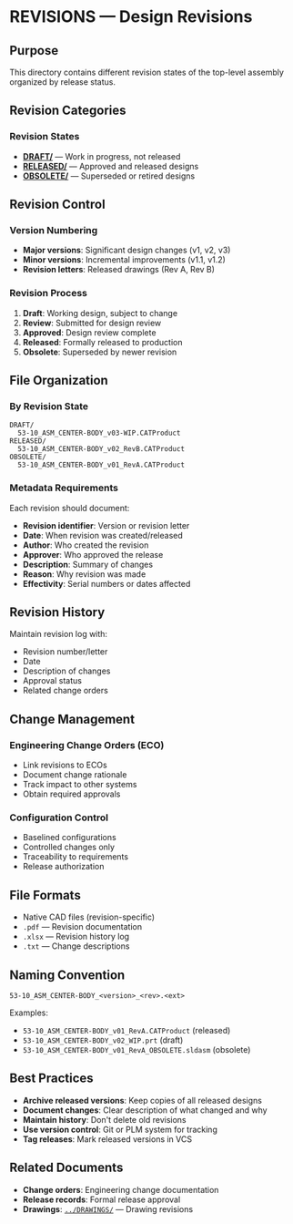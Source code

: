 # REVISIONS — Design Revisions

## Purpose

This directory contains different revision states of the top-level assembly organized by release status.

## Revision Categories

### Revision States
- **[DRAFT/](./DRAFT/)** — Work in progress, not released
- **[RELEASED/](./RELEASED/)** — Approved and released designs
- **[OBSOLETE/](./OBSOLETE/)** — Superseded or retired designs

## Revision Control

### Version Numbering
- **Major versions**: Significant design changes (v1, v2, v3)
- **Minor versions**: Incremental improvements (v1.1, v1.2)
- **Revision letters**: Released drawings (Rev A, Rev B)

### Revision Process
1. **Draft**: Working design, subject to change
2. **Review**: Submitted for design review
3. **Approved**: Design review complete
4. **Released**: Formally released to production
5. **Obsolete**: Superseded by newer revision

## File Organization

### By Revision State
```
DRAFT/
  53-10_ASM_CENTER-BODY_v03-WIP.CATProduct
RELEASED/
  53-10_ASM_CENTER-BODY_v02_RevB.CATProduct
OBSOLETE/
  53-10_ASM_CENTER-BODY_v01_RevA.CATProduct
```

### Metadata Requirements
Each revision should document:
- **Revision identifier**: Version or revision letter
- **Date**: When revision was created/released
- **Author**: Who created the revision
- **Approver**: Who approved the release
- **Description**: Summary of changes
- **Reason**: Why revision was made
- **Effectivity**: Serial numbers or dates affected

## Revision History

Maintain revision log with:
- Revision number/letter
- Date
- Description of changes
- Approval status
- Related change orders

## Change Management

### Engineering Change Orders (ECO)
- Link revisions to ECOs
- Document change rationale
- Track impact to other systems
- Obtain required approvals

### Configuration Control
- Baselined configurations
- Controlled changes only
- Traceability to requirements
- Release authorization

## File Formats

- Native CAD files (revision-specific)
- `.pdf` — Revision documentation
- `.xlsx` — Revision history log
- `.txt` — Change descriptions

## Naming Convention

```
53-10_ASM_CENTER-BODY_<version>_<rev>.<ext>
```

Examples:
- `53-10_ASM_CENTER-BODY_v01_RevA.CATProduct` (released)
- `53-10_ASM_CENTER-BODY_v02_WIP.prt` (draft)
- `53-10_ASM_CENTER-BODY_v01_RevA_OBSOLETE.sldasm` (obsolete)

## Best Practices

- **Archive released versions**: Keep copies of all released designs
- **Document changes**: Clear description of what changed and why
- **Maintain history**: Don't delete old revisions
- **Use version control**: Git or PLM system for tracking
- **Tag releases**: Mark released versions in VCS

## Related Documents

- **Change orders**: Engineering change documentation
- **Release records**: Formal release approval
- **Drawings**: [`../DRAWINGS/`](../DRAWINGS/) — Drawing revisions
